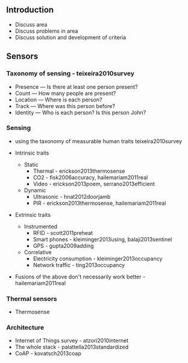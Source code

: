 ## Introduction
* Discuss area
* Discuss problems in area
* Discuss solution and development of criteria

## Sensors

### Taxonomy of sensing - teixeira2010survey
* Presence — Is there at least one person present?
* Count — How many people are present?
* Location — Where is each person?
* Track — Where was this person before?
* Identity — Who is each person? Is this person John?

### Sensing 
* using the taxonomy of measurable human traits teixeira2010survey
  
* Intrinsic traits
  * Static 
    * Thermal - erickson2013thermosense
    * CO2 - fisk2006accuracy, hailemariam2011real
    * Video - erickson2013poem, serrano2013efficient
  * Dynamic
    * Ultrasonic - hnat2012doorjamb
    * PIR - erickson2013thermosense, hailemariam2011real

* Extrinsic traits
  * Instrumented
    * RFID - scott2011preheat
    * Smart phones - kleiminger2013using, balaji2013sentinel
    * GPS - gupta2009adding
  * Correlative
    * Electricity consumption - kleiminger2013occupancy
    * Network traffic - ting2013occupancy

* Fusions of the above don't necessarily work better - hailemariam2011real

### Thermal sensors
* Thermosense
  
### Architecture
* Internet of Things survey - atzori2010internet
* The whole stack - palattella2013standardized
* CoAP - kovatsch2013coap